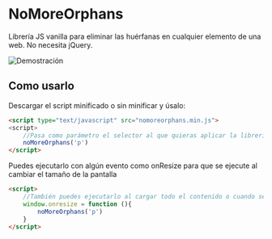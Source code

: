 # NoMoreOrphans
Librería JS vanilla para eliminar las huérfanas en cualquier elemento de una web. No necesita jQuery.

![Demostración](http://api.cremastudio.com/wp-content/themes/crema/img/test.gif)

## Como usarlo

Descargar el script minificado o sin minificar y úsalo:
```html
<script type="text/javascript" src="nomoreorphans.min.js">
<script>
    //Pasa como parámetro el selector al que quieras aplicar la librería ('p', '.clase', '#id', 'p.clase')
    noMoreOrphans('p')
</script>
```

Puedes ejecutarlo con algún evento como onResize para que se ejecute al cambiar el tamaño de la pantalla
```html
<script>
    //También puedes ejecutarlo al cargar todo el contenido o cuando se reescala la pantalla
    window.onresize = function (){
        noMoreOrphans('p')
    }
</script>
```
